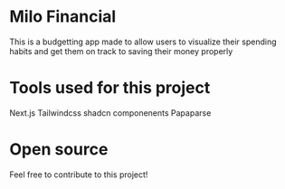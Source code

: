 # Milo Financial
This is a budgetting app made to allow users to visualize their spending habits and get them on track to saving their money properly

# Tools used for this project

Next.js
Tailwindcss
shadcn componenents
Papaparse

# Open source
Feel free to contribute to this project!